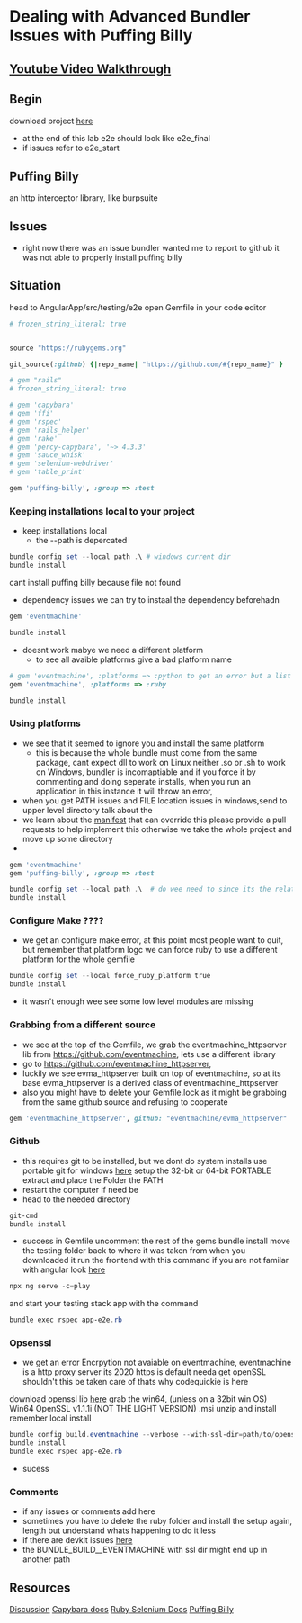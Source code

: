 # Dealing with Advanced Bundler Issues with Puffing Billy 

## [Youtube Video Walkthrough]()

## Begin 

download project [here](https://github.com/codequickie123/custom_vids/tree/master/capybara_and_puffing_billy)
* at the end of this lab e2e should look like e2e_final 
* if issues refer to e2e_start 

## Puffing Billy
an http interceptor library, like burpsuite


## Issues
* right now there was an issue bundler wanted me to report to github it was not able to properly install puffing billy


## Situation 
head to AngularApp/src/testing/e2e
open Gemfile in your code editor
```rb
# frozen_string_literal: true


source "https://rubygems.org"

git_source(:github) {|repo_name| "https://github.com/#{repo_name}" }

# gem "rails"
# frozen_string_literal: true

# gem 'capybara'
# gem 'ffi'
# gem 'rspec'
# gem 'rails_helper'
# gem 'rake'
# gem 'percy-capybara', '~> 4.3.3'
# gem 'sauce_whisk'
# gem 'selenium-webdriver'
# gem 'table_print'

gem 'puffing-billy', :group => :test

```
### Keeping installations local to your project
* keep installations local
	* the --path is depercated 
```ps1
bundle config set --local path .\ # windows current dir
bundle install
```

cant install puffing billy because file not found
* dependency issues we can try to instaal the dependency beforehadn

```rb
gem 'eventmachine'
```
```ps1
bundle install
```

* doesnt work mabye we need a different platform
	* to see all avaible platforms give a bad platform name

```rb
# gem 'eventmachine', :platforms => :python to get an error but a list of all platforms
gem 'eventmachine', :platforms => :ruby
```
```ps1
bundle install
```

### Using platforms
* we see that it seemed to ignore you and install the same platform
	* this is because the whole bundle must come from the same package, cant expect dll to work on Linux neither .so or .sh to work on Windows, bundler is incomaptiable and if you force it by commenting and doing seperate installs, when you run an application in this instance it will throw an error, 
* when you get PATH issues and FILE location issues in windows,send to upper level directory talk about the 
* we learn about the  [manifest](https://docs.microsoft.com/en-us/windows/win32/fileio/maximum-file-path-limitation#enable-long-paths-in-windows-10-version-1607-and-later) that can override this please provide a pull requests to help implement this otherwise we take the whole project and move up some directory
* 

```rb
gem 'eventmachine'
gem 'puffing-billy', :group => :test
```
```ps1
bundle config set --local path .\  # do wee need to since its the relative path of .\, SAFE than sorry
bundle install
```

### Configure Make ????
* we get an configure make error, at this point most people want to quit, but remember that platform logc we can force ruby to use a different platform for the whole gemfile
```ps1
bundle config set --local force_ruby_platform true
bundle install
```

* it wasn't enough wee see some low level modules are missing

### Grabbing from a different source
* we see at the top of the Gemfile, we grab the eventmachine_httpserver lib from 
https://github.com/eventmachine, lets use a different library
* go to https://github.com/eventmachine_httpserver,
* luckily we see evma_httpserver built on top of eventmachine, so at its base evma_httpserver is a derived class of  eventmachine_httpserver
* also you might have to delete your Gemfile.lock as it might be grabbing from the same github source and refusing to cooperate

```rb
gem 'eventmachine_httpserver', github: "eventmachine/evma_httpserver"
```

### Github
* this requires git to be installed, but we dont do system installs use portable git for windows [here](https://git-scm.com/download/win)
setup the 32-bit or 64-bit PORTABLE extract and place the Folder the PATH
* restart the computer if need be
* head to the needed directory

```ps1
git-cmd
bundle install
```

* success 
in Gemfile uncomment the rest of the gems
bundle install
move the testing folder back to where it was taken from when you downloaded it 
run the frontend with this command
	if you are not familar with angular look [here](https://www.youtube.com/watch?v=DKoHBQOfGBY)
```ps1
npx ng serve -c=play
```
and start your testing stack app with the command
```ps1
bundle exec rspec app-e2e.rb
```

### Opsenssl

* we get an error Encrpytion not avaiable on eventmachine,
	eventmachine is a http proxy server
	its 2020 https is default
	needa get openSSL 
	shouldn't this be taken care of 
	thats why codequickie is here

download openssl lib  [here](http://slproweb.com/products/Win32OpenSSL.html)
grab the win64, (unless on a 32bit win OS) Win64 OpenSSL v1.1.1i (NOT THE LIGHT VERSION)
.msi unzip and install 
remember local install	
```ps1
bundle config build.eventmachine --verbose --with-ssl-dir=path/to/openssl
bundle install 
bundle exec rspec app-e2e.rb
```

* sucess

### Comments

* if any issues or comments add here 
* sometimes you have to delete the ruby folder and install the setup again, length but understand whats happening to do it less
* if there are devkit issues [here](https://github.com/oneclick/rubyinstaller/wiki/Development-Kit)
* the BUNDLE_BUILD__EVENTMACHINE with ssl dir might end up in another path




## Resources

[Discussion](https://github.com/eventmachine/eventmachine/pull/601)
[Capybara docs](https://rubydoc.info/github/teamcapybara/capybara/Capybara/Node/Finders)
[Ruby Selenium Docs](https://www.selenium.dev/selenium/docs/api/rb/Selenium.html)
[Puffing Billy](https://github.com/oesmith/puffing-billy)



